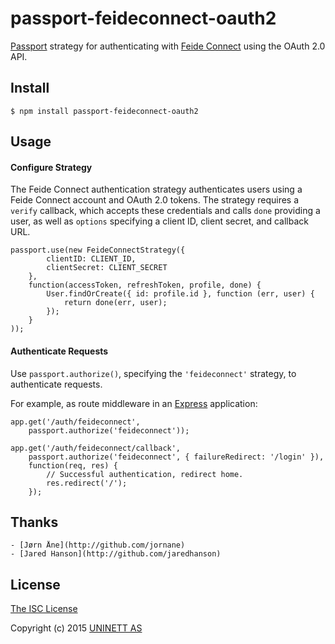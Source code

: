 # passport-feideconnect-oauth2

[Passport](https://github.com/jaredhanson/passport) strategy for authenticating
with [Feide Connect](http://feideconnect.no) using the OAuth 2.0 API.

## Install

	$ npm install passport-feideconnect-oauth2

## Usage

#### Configure Strategy

The Feide Connect authentication strategy authenticates users using a Feide Connect
account and OAuth 2.0 tokens.  The strategy requires a `verify` callback, which
accepts these credentials and calls `done` providing a user, as well as
`options` specifying a client ID, client secret, and callback URL.

	passport.use(new FeideConnectStrategy({
			clientID: CLIENT_ID,
			clientSecret: CLIENT_SECRET
		},
		function(accessToken, refreshToken, profile, done) {
			User.findOrCreate({ id: profile.id }, function (err, user) {
				return done(err, user);
			});
		}
	));

#### Authenticate Requests

Use `passport.authorize()`, specifying the `'feideconnect'` strategy, to
authenticate requests.

For example, as route middleware in an [Express](http://expressjs.com/)
application:

	app.get('/auth/feideconnect',
		passport.authorize('feideconnect'));

	app.get('/auth/feideconnect/callback',
		passport.authorize('feideconnect', { failureRedirect: '/login' }),
		function(req, res) {
			// Successful authentication, redirect home.
			res.redirect('/');
		});

## Thanks

	- [Jørn Åne](http://github.com/jornane)
	- [Jared Hanson](http://github.com/jaredhanson)

## License

[The ISC License](http://opensource.org/licenses/ISC)

Copyright (c) 2015 [UNINETT AS](http://github.com/uninett)
